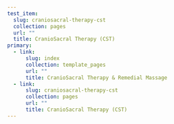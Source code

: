 ```yaml
---
test_item:
  slug: craniosacral-therapy-cst
  collection: pages
  url: ""
  title: CranioSacral Therapy (CST)
primary:
  - link:
      slug: index
      collection: template_pages
      url: ""
      title: CranioSacral Therapy & Remedial Massage
  - link:
      slug: craniosacral-therapy-cst
      collection: pages
      url: ""
      title: CranioSacral Therapy (CST)
---
```

